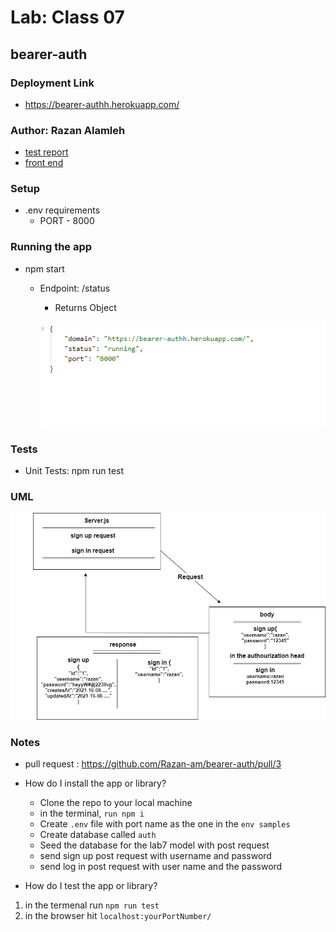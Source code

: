 
# Lab: Class 07

## bearer-auth

### Deployment Link
- https://bearer-authh.herokuapp.com/

### Author: Razan Alamleh
 - [test report](https://github.com/Razan-am/bearer-auth/runs/3340514443?check_suite_focus=true)
 - [front end](https://bearer-authh.herokuapp.com/status)

### Setup
- .env requirements
  - PORT - 8000

### Running the app
- npm start
  - Endpoint: /status
    - Returns Object

    ![status](./images/status.PNG)


### Tests
- Unit Tests: npm run test

### UML
![uml](./images/uml.png)

### Notes
- pull request : https://github.com/Razan-am/bearer-auth/pull/3
- How do I install the app or library?
  - Clone the repo to your local machine
  - in the terminal, `run npm i`
  - Create `.env` file with port name as the one in the `env samples` 
  - Create database called `auth` 
  - Seed the database for the lab7 model with post request 
  - send sign up post request with username and password  
  - send log in post request with user name and the password 
 

- How do I test the app or library?
1.  in the termenal run `npm run test`
2. in the browser hit `localhost:yourPortNumber/`
